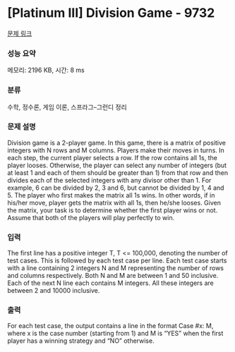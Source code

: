 # [Platinum III] Division Game - 9732 

[문제 링크](https://www.acmicpc.net/problem/9732) 

### 성능 요약

메모리: 2196 KB, 시간: 8 ms

### 분류

수학, 정수론, 게임 이론, 스프라그–그런디 정리

### 문제 설명

<p>Division game is a 2-player game. In this game, there is a matrix of positive integers with N rows and M columns. Players make their moves in turns. In each step, the current player selects a row. If the row contains all 1s, the player looses. Otherwise, the player can select any number of integers (but at least 1 and each of them should be greater than 1) from that row and then divides each of the selected integers with any divisor other than 1. For example, 6 can be divided by 2, 3 and 6, but cannot be divided by 1, 4 and 5. The player who first makes the matrix all 1s wins. In other words, if in his/her move, player gets the matrix with all 1s, then he/she looses. Given the matrix, your task is to determine whether the first player wins or not. Assume that both of the players will play perfectly to win. </p>

### 입력 

 <p>The first line has a positive integer T, T <= 100,000, denoting the number of test cases. This is followed by each test case per line. Each test case starts with a line containing 2 integers N and M representing the number of rows and columns respectively. Both N and M are between 1 and 50 inclusive. Each of the next N line each contains M integers. All these integers are between 2 and 10000 inclusive.</p>

### 출력 

 <p>For each test case, the output contains a line in the format Case #x: M, where x is the case number (starting from 1) and M is “YES” when the first player has a winning strategy and “NO” otherwise.</p>

